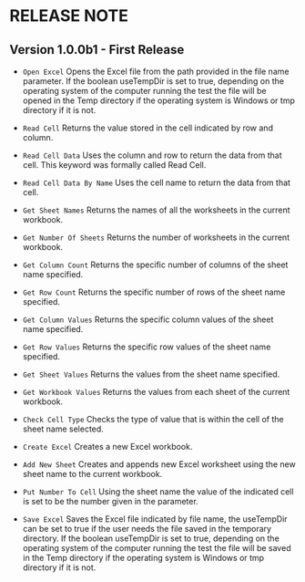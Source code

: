 # RELEASE NOTE

## Version 1.0.0b1 - First Release

- `Open Excel` Opens the Excel file from the path provided in the file name parameter. If the boolean useTempDir is set to true, depending on the operating system of the computer running the test the file will be opened in the Temp directory if the operating system is Windows or tmp directory if it is not.
- `Read Cell` Returns the value stored in the cell indicated by row and column.
- `Read Cell Data` Uses the column and row to return the data from that cell. This keyword was formally called Read Cell.
- `Read Cell Data By Name` Uses the cell name to return the data from that cell.
- `Get Sheet Names` Returns the names of all the worksheets in the current workbook.
- `Get Number Of Sheets` Returns the number of worksheets in the current workbook.
- `Get Column Count` Returns the specific number of columns of the sheet name specified.
- `Get Row Count` Returns the specific number of rows of the sheet name specified.
- `Get Column Values` Returns the specific column values of the sheet name specified.
- `Get Row Values` Returns the specific row values of the sheet name specified.
- `Get Sheet Values` Returns the values from the sheet name specified.
- `Get Workbook Values` Returns the values from each sheet of the current workbook.
- `Check Cell Type` Checks the type of value that is within the cell of the sheet name selected.

- `Create Excel` Creates a new Excel workbook.
- `Add New Sheet` Creates and appends new Excel worksheet using the new sheet name to the current workbook.
- `Put Number To Cell` Using the sheet name the value of the indicated cell is set to be the number given in the parameter.
- `Save Excel` Saves the Excel file indicated by file name, the useTempDir can be set to true if the user needs the file saved in the temporary directory. If the boolean useTempDir is set to true, depending on the operating system of the computer running the test the file will be saved in the Temp directory if the operating system is Windows or tmp directory if it is not.
